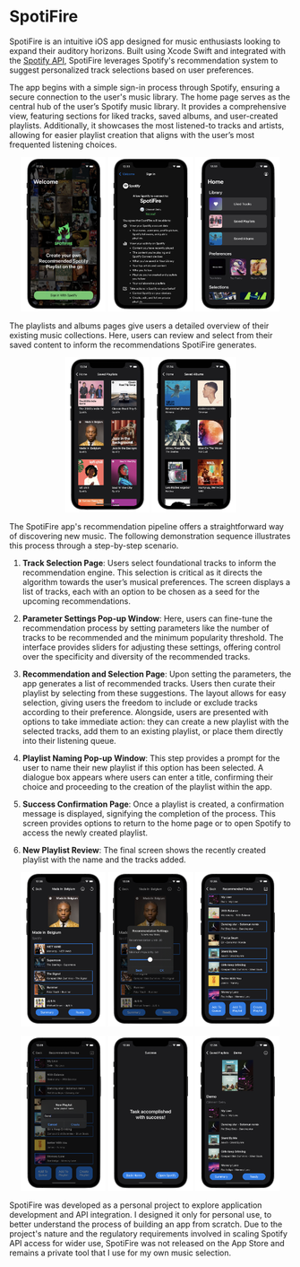 # SpotiFire

SpotiFire is an intuitive iOS app designed for music enthusiasts looking to expand their auditory horizons. Built using Xcode Swift and integrated with the [Spotify API](https://developer.spotify.com/documentation/web-api), SpotiFire leverages Spotify's recommendation system to suggest personalized track selections based on user preferences.

The app begins with a simple sign-in process through Spotify, ensuring a secure connection to the user's music library. The home page serves as the central hub of the user’s Spotify music library. It provides a comprehensive view, featuring sections for liked tracks, saved albums, and user-created playlists. Additionally, it showcases the most listened-to tracks and artists, allowing for easier playlist creation that aligns with the user’s most frequented listening choices.

<p align="center">
  <img src="assets/1_login_page.png" alt="Login Page" width="30%">
  <img src="assets/2_connect_page.png" alt="Spotify Connection Page" width="30%">
  <img src="assets/3_home_page.png" alt="Home Page" width="30%">
</p>

The playlists and albums pages give users a detailed overview of their existing music collections. Here, users can review and select from their saved content to inform the recommendations SpotiFire generates.

<p align="center">
  <img src="assets/4_playlists_page.png" alt="Saved Playlist Page" width="30%">
  <img src="assets/5_albums_page.png" alt="Saved Albums Page" width="30%">
</p>

The SpotiFire app's recommendation pipeline offers a straightforward way of discovering new music. The following demonstration sequence illustrates this process through a step-by-step scenario.

1. **Track Selection Page**: Users select foundational tracks to inform the recommendation engine. This selection is critical as it directs the algorithm towards the user’s musical preferences. The screen displays a list of tracks, each with an option to be chosen as a seed for the upcoming recommendations.

2. **Parameter Settings Pop-up Window**: Here, users can fine-tune the recommendation process by setting parameters like the number of tracks to be recommended and the minimum popularity threshold. The interface provides sliders for adjusting these settings, offering control over the specificity and diversity of the recommended tracks.

3. **Recommendation and Selection Page**: Upon setting the parameters, the app generates a list of recommended tracks. Users then curate their playlist by selecting from these suggestions. The layout allows for easy selection, giving users the freedom to include or exclude tracks according to their preference. Alongside, users are presented with options to take immediate action: they can create a new playlist with the selected tracks, add them to an existing playlist, or place them directly into their listening queue.

4. **Playlist Naming Pop-up Window**: This step provides a prompt for the user to name their new playlist if this option has been selected. A dialogue box appears where users can enter a title, confirming their choice and proceeding to the creation of the playlist within the app.

5. **Success Confirmation Page**: Once a playlist is created, a confirmation message is displayed, signifying the completion of the process. This screen provides options to return to the home page or to open Spotify to access the newly created playlist.

6. **New Playlist Review**: The final screen shows the recently created playlist with the name and the tracks added.

<p align="center">
  <img src="assets/6_tracks_page.png" alt="Tracks Page" width="30%">
  <img src="assets/7_parameters_page.png" alt="Recommendation Parameters Pop-up Window" width="30%">
  <img src="assets/8_recommendations_page.png" alt="Recommendations Page" width="30%">
</p>
<p align="center">
  <img src="assets/9_create_playlist_page.png" alt="Create Playlist Pop-up Window" width="30%">
  <img src="assets/10_success_page.png" alt="Success Page" width="30%">
  <img src="assets/11_new_playlist_page.png" alt="New Playlist Page" width="30%">
</p>

SpotiFire was developed as a personal project to explore application development and API integration. I designed it only for personal use, to better understand the process of building an app from scratch. Due to the project's nature and the regulatory requirements involved in scaling Spotify API access for wider use, SpotiFire was not released on the App Store and remains a private tool that I use for my own music selection.